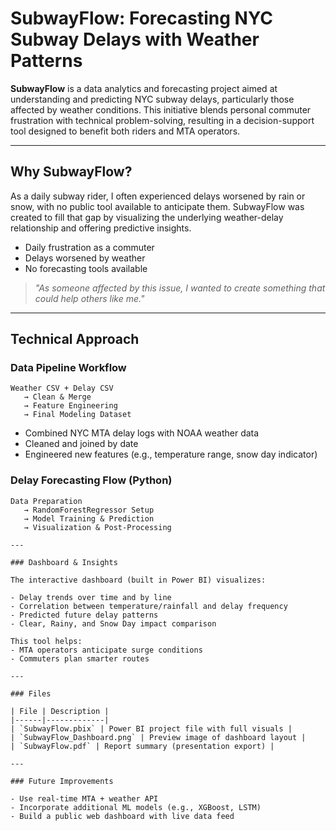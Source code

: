 # SubwayFlow: Forecasting NYC Subway Delays with Weather Patterns

**SubwayFlow** is a data analytics and forecasting project aimed at understanding and predicting NYC subway delays, particularly those affected by weather conditions. This initiative blends personal commuter frustration with technical problem-solving, resulting in a decision-support tool designed to benefit both riders and MTA operators.

---

## Why SubwayFlow?

As a daily subway rider, I often experienced delays worsened by rain or snow, with no public tool available to anticipate them. SubwayFlow was created to fill that gap by visualizing the underlying weather-delay relationship and offering predictive insights.

- Daily frustration as a commuter  
- Delays worsened by weather  
- No forecasting tools available  

> *"As someone affected by this issue, I wanted to create something that could help others like me."*

---

## Technical Approach

### Data Pipeline Workflow

```
Weather CSV + Delay CSV 
   → Clean & Merge 
   → Feature Engineering 
   → Final Modeling Dataset
```

- Combined NYC MTA delay logs with NOAA weather data  
- Cleaned and joined by date  
- Engineered new features (e.g., temperature range, snow day indicator)

### Delay Forecasting Flow (Python)

```
Data Preparation 
   → RandomForestRegressor Setup 
   → Model Training & Prediction 
   → Visualization & Post-Processing

---

### Dashboard & Insights

The interactive dashboard (built in Power BI) visualizes:

- Delay trends over time and by line
- Correlation between temperature/rainfall and delay frequency
- Predicted future delay patterns
- Clear, Rainy, and Snow Day impact comparison

This tool helps:
- MTA operators anticipate surge conditions
- Commuters plan smarter routes

---

### Files

| File | Description |
|------|-------------|
| `SubwayFlow.pbix` | Power BI project file with full visuals |
| `SubwayFlow_Dashboard.png` | Preview image of dashboard layout |
| `SubwayFlow.pdf` | Report summary (presentation export) |

---

### Future Improvements

- Use real-time MTA + weather API
- Incorporate additional ML models (e.g., XGBoost, LSTM)
- Build a public web dashboard with live data feed
